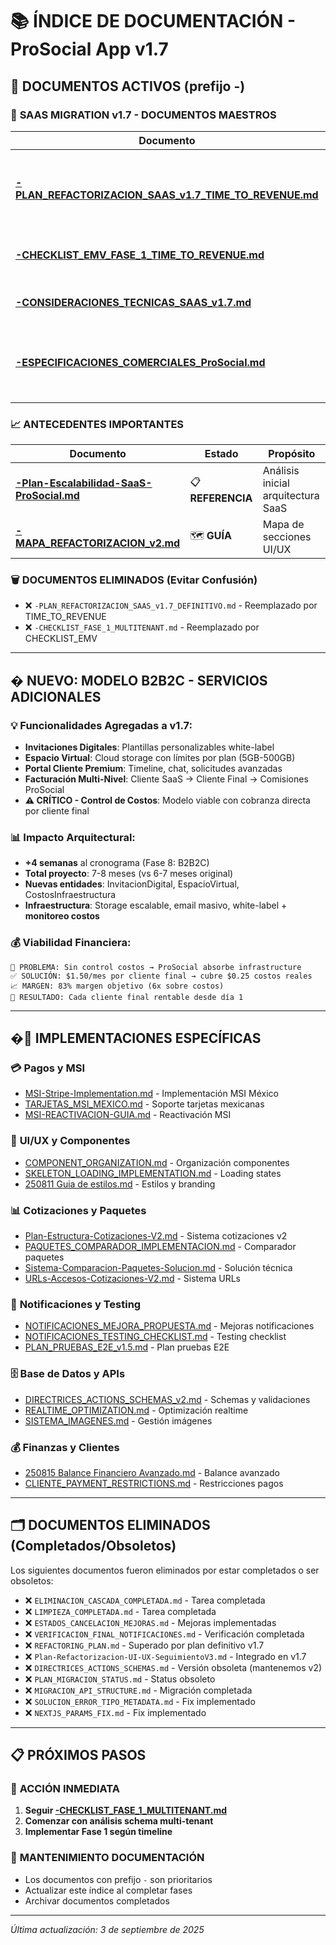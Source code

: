 # 📚 ÍNDICE DE DOCUMENTACIÓN - ProSocial App v1.7

## 🎯 **DOCUMENTOS ACTIVOS** (prefijo -)

### 🚀 **SAAS MIGRATION v1.7 - DOCUMENTOS MAESTROS**

| Documento                                                                                                      | Estado            | Propósito                                                    |
| -------------------------------------------------------------------------------------------------------------- | ----------------- | ------------------------------------------------------------ |
| **[-PLAN_REFACTORIZACION_SAAS_v1.7_TIME_TO_REVENUE.md](./-PLAN_REFACTORIZACION_SAAS_v1.7_TIME_TO_REVENUE.md)** | 🎯 **ACTIVO**     | **Roadmap acelerado Time-to-Revenue + Modelo Revenue Share** |
| **[-CHECKLIST_EMV_FASE_1_TIME_TO_REVENUE.md](./-CHECKLIST_EMV_FASE_1_TIME_TO_REVENUE.md)**                     | ✅ **EJECUTABLE** | **Checklist Ecosistema Mínimo Viable (4 semanas)**           |
| **[-CONSIDERACIONES_TECNICAS_SAAS_v1.7.md](./-CONSIDERACIONES_TECNICAS_SAAS_v1.7.md)**                         | 🔧 **TÉCNICO**    | Arquitectura + implementación Sistema Anexo                  |
| **[-ESPECIFICACIONES_COMERCIALES_ProSocial.md](./-ESPECIFICACIONES_COMERCIALES_ProSocial.md)**                 | 💼 **COMERCIAL**  | **Specs completas para área comercial y estudios mercado**   |

### 📈 **ANTECEDENTES IMPORTANTES**

| Documento                                                                            | Estado            | Propósito                          |
| ------------------------------------------------------------------------------------ | ----------------- | ---------------------------------- |
| **[-Plan-Escalabilidad-SaaS-ProSocial.md](./-Plan-Escalabilidad-SaaS-ProSocial.md)** | 📋 **REFERENCIA** | Análisis inicial arquitectura SaaS |
| **[-MAPA_REFACTORIZACION_v2.md](./-MAPA_REFACTORIZACION_v2.md)**                     | 🗺️ **GUÍA**       | Mapa de secciones UI/UX            |

### 🗑️ **DOCUMENTOS ELIMINADOS** (Evitar Confusión)
- ❌ `-PLAN_REFACTORIZACION_SAAS_v1.7_DEFINITIVO.md` - Reemplazado por TIME_TO_REVENUE
- ❌ `-CHECKLIST_FASE_1_MULTITENANT.md` - Reemplazado por CHECKLIST_EMV

---

## � **NUEVO: MODELO B2B2C - SERVICIOS ADICIONALES**

### 💡 **Funcionalidades Agregadas a v1.7:**

- **Invitaciones Digitales**: Plantillas personalizables white-label
- **Espacio Virtual**: Cloud storage con límites por plan (5GB-500GB)
- **Portal Cliente Premium**: Timeline, chat, solicitudes avanzadas
- **Facturación Multi-Nivel**: Cliente SaaS → Cliente Final → Comisiones ProSocial
- **⚠️ CRÍTICO - Control de Costos**: Modelo viable con cobranza directa por cliente final

### 📊 **Impacto Arquitectural:**

- **+4 semanas** al cronograma (Fase 8: B2B2C)
- **Total proyecto**: 7-8 meses (vs 6-7 meses original)
- **Nuevas entidades**: InvitacionDigital, EspacioVirtual, CostosInfraestructura
- **Infraestructura**: Storage escalable, email masivo, white-label + **monitoreo costos**

### 💰 **Viabilidad Financiera:**

```
🚨 PROBLEMA: Sin control costos → ProSocial absorbe infrastructure
✅ SOLUCIÓN: $1.50/mes por cliente final → cubre $0.25 costos reales
📈 MARGEN: 83% margen objetivo (6x sobre costos)
🎯 RESULTADO: Cada cliente final rentable desde día 1
```

---

## �🔧 **IMPLEMENTACIONES ESPECÍFICAS**

### 💳 **Pagos y MSI**

- [MSI-Stripe-Implementation.md](./MSI-Stripe-Implementation.md) - Implementación MSI México
- [TARJETAS_MSI_MEXICO.md](./TARJETAS_MSI_MEXICO.md) - Soporte tarjetas mexicanas
- [MSI-REACTIVACION-GUIA.md](./MSI-REACTIVACION-GUIA.md) - Reactivación MSI

### 🎨 **UI/UX y Componentes**

- [COMPONENT_ORGANIZATION.md](./COMPONENT_ORGANIZATION.md) - Organización componentes
- [SKELETON_LOADING_IMPLEMENTATION.md](./SKELETON_LOADING_IMPLEMENTATION.md) - Loading states
- [250811 Guia de estilos.md](./250811%20Guia%20de%20estilos.md) - Estilos y branding

### 📊 **Cotizaciones y Paquetes**

- [Plan-Estructura-Cotizaciones-V2.md](./Plan-Estructura-Cotizaciones-V2.md) - Sistema cotizaciones v2
- [PAQUETES_COMPARADOR_IMPLEMENTACION.md](./PAQUETES_COMPARADOR_IMPLEMENTACION.md) - Comparador paquetes
- [Sistema-Comparacion-Paquetes-Solucion.md](./Sistema-Comparacion-Paquetes-Solucion.md) - Solución técnica
- [URLs-Accesos-Cotizaciones-V2.md](./URLs-Accesos-Cotizaciones-V2.md) - Sistema URLs

### 🔔 **Notificaciones y Testing**

- [NOTIFICACIONES_MEJORA_PROPUESTA.md](./NOTIFICACIONES_MEJORA_PROPUESTA.md) - Mejoras notificaciones
- [NOTIFICACIONES_TESTING_CHECKLIST.md](./NOTIFICACIONES_TESTING_CHECKLIST.md) - Testing checklist
- [PLAN_PRUEBAS_E2E_v1.5.md](./PLAN_PRUEBAS_E2E_v1.5.md) - Plan pruebas E2E

### 🗄️ **Base de Datos y APIs**

- [DIRECTRICES_ACTIONS_SCHEMAS_v2.md](./DIRECTRICES_ACTIONS_SCHEMAS_v2.md) - Schemas y validaciones
- [REALTIME_OPTIMIZATION.md](./REALTIME_OPTIMIZATION.md) - Optimización realtime
- [SISTEMA_IMAGENES.md](./SISTEMA_IMAGENES.md) - Gestión imágenes

### 💰 **Finanzas y Clientes**

- [250815 Balance Financiero Avanzado.md](./250815%20Balance%20Financiero%20Avanzado.md) - Balance avanzado
- [CLIENTE_PAYMENT_RESTRICTIONS.md](./CLIENTE_PAYMENT_RESTRICTIONS.md) - Restricciones pagos

---

## 🗂️ **DOCUMENTOS ELIMINADOS** (Completados/Obsoletos)

Los siguientes documentos fueron eliminados por estar completados o ser obsoletos:

- ❌ `ELIMINACION_CASCADA_COMPLETADA.md` - Tarea completada
- ❌ `LIMPIEZA_COMPLETADA.md` - Tarea completada
- ❌ `ESTADOS_CANCELACION_MEJORAS.md` - Mejoras implementadas
- ❌ `VERIFICACION_FINAL_NOTIFICACIONES.md` - Verificación completada
- ❌ `REFACTORING_PLAN.md` - Superado por plan definitivo v1.7
- ❌ `Plan-Refactorizacion-UI-UX-SeguimientoV3.md` - Integrado en v1.7
- ❌ `DIRECTRICES_ACTIONS_SCHEMAS.md` - Versión obsoleta (mantenemos v2)
- ❌ `PLAN_MIGRACION_STATUS.md` - Status obsoleto
- ❌ `MIGRACION_API_STRUCTURE.md` - Migración completada
- ❌ `SOLUCION_ERROR_TIPO_METADATA.md` - Fix implementado
- ❌ `NEXTJS_PARAMS_FIX.md` - Fix implementado

---

## 📋 **PRÓXIMOS PASOS**

### 🎯 **ACCIÓN INMEDIATA**

1. **Seguir [-CHECKLIST_FASE_1_MULTITENANT.md](./-CHECKLIST_FASE_1_MULTITENANT.md)**
2. **Comenzar con análisis schema multi-tenant**
3. **Implementar Fase 1 según timeline**

### 🔄 **MANTENIMIENTO DOCUMENTACIÓN**

- Los documentos con prefijo `-` son prioritarios
- Actualizar este índice al completar fases
- Archivar documentos completados

---

_Última actualización: 3 de septiembre de 2025_
